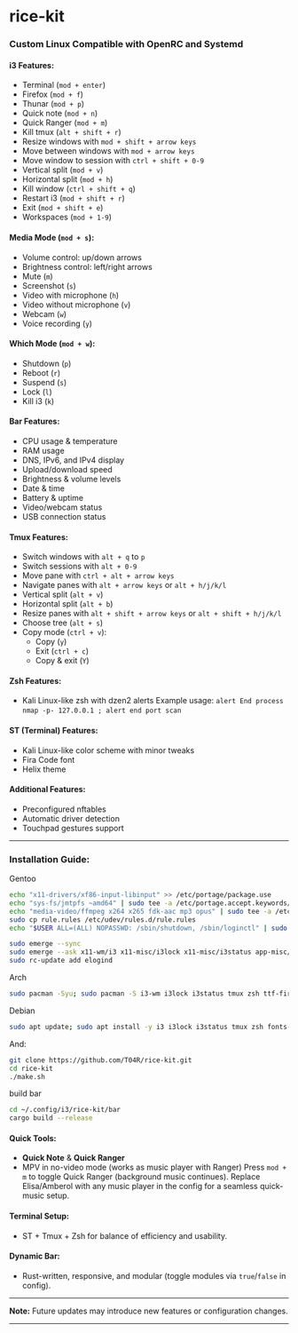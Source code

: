 # rice-kit



### Custom Linux Compatible with OpenRC and Systemd

#### i3 Features:
- Terminal (`mod + enter`)
- Firefox (`mod + f`)
- Thunar (`mod + p`)
- Quick note (`mod + n`)
- Quick Ranger (`mod + m`)
- Kill tmux (`alt + shift + r`)
- Resize windows with `mod + shift + arrow keys`
- Move between windows with `mod + arrow keys`
- Move window to session with `ctrl + shift + 0-9`
- Vertical split (`mod + v`)
- Horizontal split (`mod + h`)
- Kill window (`ctrl + shift + q`)
- Restart i3 (`mod + shift + r`)
- Exit (`mod + shift + e`)
- Workspaces (`mod + 1-9`)

#### Media Mode (`mod + s`):
- Volume control: up/down arrows
- Brightness control: left/right arrows
- Mute (`m`)
- Screenshot (`s`)
- Video with microphone (`h`)
- Video without microphone (`v`)
- Webcam (`w`)
- Voice recording (`y`)

#### Which Mode (`mod + w`):
- Shutdown (`p`)
- Reboot (`r`)
- Suspend (`s`)
- Lock (`l`)
- Kill i3 (`k`)

#### Bar Features:
- CPU usage & temperature
- RAM usage
- DNS, IPv6, and IPv4 display
- Upload/download speed
- Brightness & volume levels
- Date & time
- Battery & uptime
- Video/webcam status
- USB connection status

#### Tmux Features:
- Switch windows with `alt + q` to `p`
- Switch sessions with `alt + 0-9`
- Move pane with `ctrl + alt + arrow keys`
- Navigate panes with `alt + arrow keys` or `alt + h/j/k/l`
- Vertical split (`alt + v`)
- Horizontal split (`alt + b`)
- Resize panes with `alt + shift + arrow keys` or `alt + shift + h/j/k/l`
- Choose tree (`alt + s`)
- Copy mode (`ctrl + v`):
  - Copy (`y`)
  - Exit (`ctrl + c`)
  - Copy & exit (`Y`)

#### Zsh Features:
- Kali Linux-like zsh with dzen2 alerts
  Example usage:
  `alert End process`
  `nmap -p- 127.0.0.1 ; alert end port scan`

#### ST (Terminal) Features:
- Kali Linux-like color scheme with minor tweaks
- Fira Code font
- Helix theme

#### Additional Features:
- Preconfigured nftables
- Automatic driver detection
- Touchpad gestures support

---

### Installation Guide:
Gentoo
```bash
echo "x11-drivers/xf86-input-libinput" >> /etc/portage/package.use
echo "sys-fs/jmtpfs ~amd64" | sudo tee -a /etc/portage.accept.keywords/jmptfs
echo "media-video/ffmpeg x264 x265 fdk-aac mp3 opus" | sudo tee -a /etc/portage/package.use/ffmpeg
sudo cp rule.rules /etc/udev/rules.d/rule.rules
echo "$USER ALL=(ALL) NOPASSWD: /sbin/shutdown, /sbin/loginctl" | sudo tee -a /etc/sudoers

sudo emerge --sync
sudo emerge --ask x11-wm/i3 x11-misc/i3lock x11-misc/i3status app-misc/tmux app-shells/zsh media-fonts/fira-code app-misc/ranger x11-misc/xclip sys-auth/elogind xf86-input-libinput media-video/ffmpeg media-gfx/scrot x11-apps/xwininfo x11-misc/xdotool alsa-utils alsa-libs media-video/mpv jmptfs
sudo rc-update add elogind
```
Arch
```bash
sudo pacman -Syu; sudo pacman -S i3-wm i3lock i3status tmux zsh ttf-fira-code ranger xclip xf86-input-libinput ffmpeg scrot jmtpfs xorg-xwininfo xdotool alsa-utils mpv
```
Debian
```bash
sudo apt update; sudo apt install -y i3 i3lock i3status tmux zsh fonts-firacode ranger xclip xserver-xorg-input-libinput ffmpeg scrot jmtpfs x11-utils xdotool alsa-utils mpv
```
And:
```bash
git clone https://github.com/T04R/rice-kit.git
cd rice-kit
./make.sh
```
build bar 
```bash
cd ~/.config/i3/rice-kit/bar
cargo build --release
```
#### Quick Tools:
- **Quick Note** & **Quick Ranger**
- MPV in no-video mode (works as music player with Ranger)
  Press `mod + m` to toggle Quick Ranger (background music continues).
  Replace Elisa/Amberol with any music player in the config for a seamless quick-music setup.

#### Terminal Setup:
- ST + Tmux + Zsh for balance of efficiency and usability.

#### Dynamic Bar:
- Rust-written, responsive, and modular (toggle modules via `true`/`false` in config).

---

**Note:** Future updates may introduce new features or configuration changes.

---

